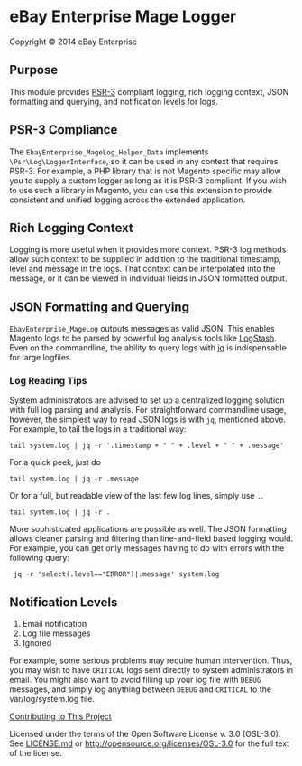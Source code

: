 # eBay Enterprise Mage Logger

Copyright © 2014 eBay Enterprise

## Purpose

This module provides [PSR-3][0] compliant logging, rich logging context, JSON
formatting and querying, and notification levels for logs.

## PSR-3 Compliance

The `EbayEnterprise_MageLog_Helper_Data` implements `\Psr\Log\LoggerInterface`,
so it can be used in any context that requires PSR-3. For example, a PHP
library that is not Magento specific may allow you to supply a custom logger as
long as it is PSR-3 compliant. If you wish to use such a library in Magento,
you can use this extension to provide consistent and unified logging across the
extended application.

## Rich Logging Context

Logging is more useful when it provides more context. PSR-3 log methods allow
such context to be supplied in addition to the traditional timestamp, level and
message in the logs. That context can be interpolated into the message, or it
can be viewed in individual fields in JSON formatted output.

## JSON Formatting and Querying

`EbayEnterprise_MageLog` outputs messages as valid JSON. This enables Magento
logs to be parsed by powerful log analysis tools like [LogStash][1]. Even on
the commandline, the ability to query logs with [jq][2] is indispensable for
large logfiles.

### Log Reading Tips

System administrators are advised to set up a centralized logging solution with
full log parsing and analysis. For straightforward commandline usage, however,
the simplest way to read JSON logs is with `jq`, mentioned above. For example,
to tail the logs in a traditional way:

    tail system.log | jq -r '.timestamp + " " + .level + " " + .message'

For a quick peek, just do

    tail system.log | jq -r .message

Or for a full, but readable view of the last few log lines, simply use `.`.

    tail system.log | jq -r .

More sophisticated applications are possible as well. The JSON formatting
allows cleaner parsing and filtering than line-and-field based logging would.
For example, you can get only messages having to do with errors with the
following query:

     jq -r 'select(.level=="ERROR")|.message' system.log

## Notification Levels

1. Email notification
2. Log file messages
3. Ignored

For example, some serious problems may require human intervention. Thus, you
may wish to have `CRITICAL` logs sent directly to system administrators in
email. You might also want to avoid filling up your log file with `DEBUG`
messages, and simply log anything between `DEBUG` and `CRITICAL` to the
var/log/system.log file.

[Contributing to This Project](CONTRIBUTING.md)

Licensed under the terms of the Open Software License v. 3.0 (OSL-3.0).
See [LICENSE.md](LICENSE.md) or http://opensource.org/licenses/OSL-3.0 for
the full text of the license.

[0]: http://www.php-fig.org/psr/psr-3/
[1]: https://www.elastic.co/products/logstash
[2]: https://stedolan.github.io/jq/
